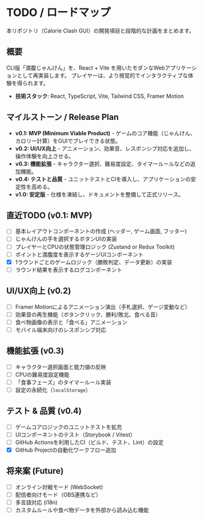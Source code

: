 # TODO / ロードマップ

本リポジトリ（Calorie Clash GUI）の開発項目と段階的な計画をまとめます。

## 概要
CLI版「満腹じゃんけん」を、React + Vite を用いたモダンなWebアプリケーションとして再実装します。
プレイヤーは、より視覚的でインタラクティブな体験を得られます。

- **技術スタック**: React, TypeScript, Vite, Tailwind CSS, Framer Motion

## マイルストーン / Release Plan
- **v0.1: MVP (Minimum Viable Product)** - ゲームのコア機能（じゃんけん、カロリー計算）をGUIでプレイできる状態。
- **v0.2: UI/UX向上** - アニメーション、効果音、レスポンシブ対応を追加し、操作体験を向上させる。
- **v0.3: 機能拡張** - キャラクター選択、難易度設定、タイマールールなどの追加機能。
- **v0.4: テストと品質** - ユニットテストとCIを導入し、アプリケーションの安定性を高める。
- **v1.0: 安定版** - 仕様を凍結し、ドキュメントを整備して正式リリース。

## 直近TODO (v0.1: MVP)
- [ ] 基本レイアウトコンポーネントの作成 (ヘッダー, ゲーム画面, フッター)
- [ ] じゃんけんの手を選択するボタンUIの実装
- [ ] プレイヤーとCPUの状態管理ロジック (Zustand or Redux Toolkit)
- [ ] ポイントと満腹度を表示するゲージUIコンポーネント
- [x] 1ラウンドごとのゲームロジック（勝敗判定、データ更新）の実装
- [ ] ラウンド結果を表示するログコンポーネント

## UI/UX向上 (v0.2)
- [ ] Framer Motionによるアニメーション演出（手札選択、ゲージ変動など）
- [ ] 効果音の再生機能（ボタンクリック、勝利/敗北、食べる音）
- [ ] 食べ物画像の表示と「食べる」アニメーション
- [ ] モバイル端末向けのレスポンシブ対応

## 機能拡張 (v0.3)
- [ ] キャラクター選択画面と能力値の反映
- [ ] CPUの難易度設定機能
- [ ] 「食事フェーズ」のタイマールール実装
- [ ] 設定の永続化（`localStorage`）

## テスト & 品質 (v0.4)
- [ ] ゲームコアロジックのユニットテストを拡充
- [ ] UIコンポーネントのテスト（Storybook / Vitest）
- [ ] GitHub Actionsを利用したCI（ビルド、テスト、Lint）の設定
- [x] GitHub Projectの自動化ワークフロー追加

## 将来案 (Future)
- [ ] オンライン対戦モード (WebSocket)
- [ ] 配信者向けモード（OBS連携など）
- [ ] 多言語対応 (i18n)
- [ ] カスタムルールや食べ物データを外部から読み込む機能